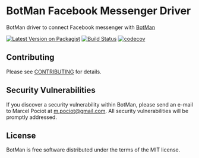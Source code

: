 # BotMan Facebook Messenger Driver

BotMan driver to connect Facebook messenger with [BotMan](https://github.com/botman/botman)

[![Latest Version on Packagist](https://img.shields.io/packagist/v/botman/driver-facebook.svg?style=flat-square)](https://packagist.org/packages/botman/driver-facebook)
[![Build Status](https://travis-ci.org/botman/driver-facebook.svg?branch=master)](https://travis-ci.org/botman/driver-facebook)
[![codecov](https://codecov.io/gh/botman/driver-facebook/branch/master/graph/badge.svg)](https://codecov.io/gh/botman/driver-facebook)


## Contributing

Please see [CONTRIBUTING](CONTRIBUTING.md) for details.

## Security Vulnerabilities

If you discover a security vulnerability within BotMan, please send an e-mail to Marcel Pociot at m.pociot@gmail.com. All security vulnerabilities will be promptly addressed.

## License

BotMan is free software distributed under the terms of the MIT license.
 
